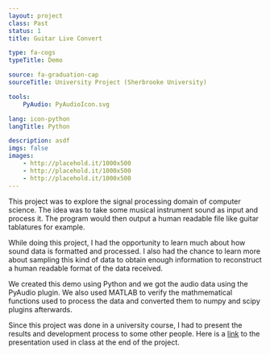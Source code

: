 ```yaml
---
layout: project
class: Past
status: 1
title: Guitar Live Convert

type: fa-cogs
typeTitle: Demo

source: fa-graduation-cap
sourceTitle: University Project (Sherbrooke University)

tools:
    PyAudio: PyAudioIcon.svg

lang: icon-python
langTitle: Python

description: asdf
imgs: false
images: 
    - http://placehold.it/1000x500
    - http://placehold.it/1000x500
    - http://placehold.it/1000x500
---
```


This project was to explore the signal processing domain of computer science. The idea was to take some musical instrument sound as input and process it. The program would then output a human readable file like guitar tablatures for example.

While doing this project, I had the opportunity to learn much about how sound data is formatted and processed. I also had the chance to learn more about sampling this kind of data to obtain enough information to reconstruct a human readable format of the data received.

We created this demo using Python and we got the audio data using the PyAudio plugin. We also used MATLAB to verify the mathmematical functions used to process the data and converted them to numpy and scipy plugins afterwards.

Since this project was done in a university course, I had to present the results and development process to some other people. Here is a [link](https://docs.google.com/presentation/d/1t87yUucCilL57lS2pW6dBBzO64etUzkDlxKDM9hktQg/edit?usp=sharing) to the presentation used in class at the end of the project.
